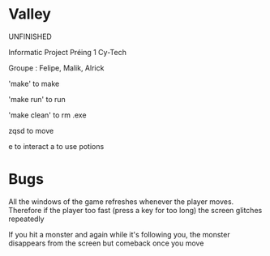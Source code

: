 # Valley
UNFINISHED

Informatic Project Préing 1 Cy-Tech

Groupe : Felipe, Malik, Alrick

'make' to make

'make run' to run

'make clean' to rm .exe

zqsd to move

e to interact
a to use potions

# Bugs
All the windows of the game refreshes whenever the player moves. Therefore if the player too fast (press a key for too long) the screen glitches repeatedly

If you hit a monster and again while it's following you, the monster disappears from the screen but comeback once you move
